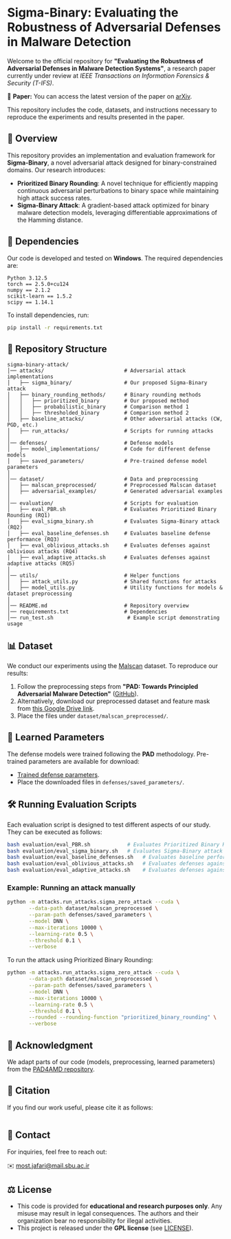 # Sigma-Binary: Evaluating the Robustness of Adversarial Defenses in Malware Detection

Welcome to the official repository for **"Evaluating the Robustness of Adversarial Defenses in Malware Detection Systems"**, a research paper currently under review at *IEEE Transactions on Information Forensics & Security (T-IFS)*.

📄 **Paper:** You can access the latest version of the paper on [arXiv](https://arxiv.org/abs/2505.09342).

This repository includes the code, datasets, and instructions necessary to reproduce the experiments and results presented in the paper.



## 📌 Overview

This repository provides an implementation and evaluation framework for **Sigma-Binary**, a novel adversarial attack designed for binary-constrained domains. Our research introduces:

- **Prioritized Binary Rounding**: A novel technique for efficiently mapping continuous adversarial perturbations to binary space while maintaining high attack success rates.
- **Sigma-Binary Attack**: A gradient-based attack optimized for binary malware detection models, leveraging differentiable approximations of the Hamming distance.

## 🚀 Dependencies

Our code is developed and tested on **Windows**. The required dependencies are:

```plaintext
Python 3.12.5
torch == 2.5.0+cu124
numpy == 2.1.2
scikit-learn == 1.5.2
scipy == 1.14.1
```

To install dependencies, run:
```bash
pip install -r requirements.txt
```

## 📂 Repository Structure

```
sigma-binary-attack/
│── attacks/                          # Adversarial attack implementations
│   ├── sigma_binary/                 # Our proposed Sigma-Binary attack
│   ├── binary_rounding_methods/      # Binary rounding methods
│   │   ├── prioritized_binary        # Our proposed method
│   │   ├── probabilistic_binary      # Comparison method 1
│   │   ├── thresholded_binary        # Comparison method 2
│   ├── baseline_attacks/             # Other adversarial attacks (CW, PGD, etc.)
│   ├── run_attacks/                  # Scripts for running attacks
│
│── defenses/                         # Defense models
│   ├── model_implementations/        # Code for different defense models
│   ├── saved_parameters/             # Pre-trained defense model parameters
│
│── dataset/                          # Data and preprocessing
│   ├── malscan_preprocessed/         # Preprocessed Malscan dataset
│   ├── adversarial_examples/         # Generated adversarial examples
│
│── evaluation/                       # Scripts for evaluation
│   ├── eval_PBR.sh                   # Evaluates Prioritized Binary Rounding (RQ1)
│   ├── eval_sigma_binary.sh          # Evaluates Sigma-Binary attack (RQ2)
│   ├── eval_baseline_defenses.sh     # Evaluates baseline defense performance (RQ3)
│   ├── eval_oblivious_attacks.sh     # Evaluates defenses against oblivious attacks (RQ4)
│   ├── eval_adaptive_attacks.sh      # Evaluates defenses against adaptive attacks (RQ5)
│
│── utils/                            # Helper functions
│   ├── attack_utils.py               # Shared functions for attacks
│   ├── model_utils.py                # Utility functions for models & dataset preprocessing
│
│── README.md                         # Repository overview
│── requirements.txt                  # Dependencies
│── run_test.sh                        # Example script demonstrating usage
```

## 📊 Dataset

We conduct our experiments using the [Malscan](https://github.com/malscan-android/MalScan) dataset. To reproduce our results:

1. Follow the preprocessing steps from **"PAD: Towards Principled Adversarial Malware Detection"** ([GitHub](https://github.com/deqangss/pad4amd)).
2. Alternatively, download our preprocessed dataset and feature mask from [this Google Drive link](https://drive.google.com/drive/folders/1kPzuph_N4TmM3F4z7gj3qcbL_7uLZANI?usp=sharing).
3. Place the files under `dataset/malscan_preprocessed/`.

## 🎯 Learned Parameters

The defense models were trained following the **PAD** methodology. Pre-trained parameters are available for download:

- [Trained defense parameters](https://drive.google.com/drive/folders/1-q3TMZGjoDpBkNHgc5tTcFKMF9ywowQy?usp=sharing).
- Place the downloaded files in `defenses/saved_parameters/`.

## 🛠 Running Evaluation Scripts

Each evaluation script is designed to test different aspects of our study. They can be executed as follows:

```bash
bash evaluation/eval_PBR.sh            # Evaluates Prioritized Binary Rounding (RQ1)
bash evaluation/eval_sigma_binary.sh   # Evaluates Sigma-Binary attack (RQ2)
bash evaluation/eval_baseline_defenses.sh   # Evaluates baseline performance of defenses (RQ3)
bash evaluation/eval_oblivious_attacks.sh   # Evaluates defenses against oblivious attacks (RQ4)
bash evaluation/eval_adaptive_attacks.sh    # Evaluates defenses against adaptive attacks (RQ5)
```

### Example: Running an attack manually

```bash
python -m attacks.run_attacks.sigma_zero_attack --cuda \
       --data-path dataset/malscan_preprocessed \
       --param-path defenses/saved_parameters \
       --model DNN \
       --max-iterations 10000 \
       --learning-rate 0.5 \
       --threshold 0.1 \
       --verbose
```

To run the attack using Prioritized Binary Rounding:

```bash
python -m attacks.run_attacks.sigma_zero_attack --cuda \
       --data-path dataset/malscan_preprocessed \
       --param-path defenses/saved_parameters \
       --model DNN \
       --max-iterations 10000 \
       --learning-rate 0.5 \
       --threshold 0.1 \
       --rounded --rounding-function "prioritized_binary_rounding" \
       --verbose
```

## 🔗 Acknowledgment

We adapt parts of our code (models, preprocessing, learned parameters) from the [PAD4AMD repository](https://github.com/deqangss/pad4amd).

## 📖 Citation

If you find our work useful, please cite it as follows:

```bibtex

```

## 📧 Contact

For inquiries, feel free to reach out:

✉️ [most.jafari@mail.sbu.ac.ir](mailto:most.jafari@mail.sbu.ac.ir)

## ⚖️ License

- This code is provided for **educational and research purposes only**. Any misuse may result in legal consequences. The authors and their organization bear no responsibility for illegal activities.
- This project is released under the **GPL license** (see [LICENSE](./LICENSE)).

